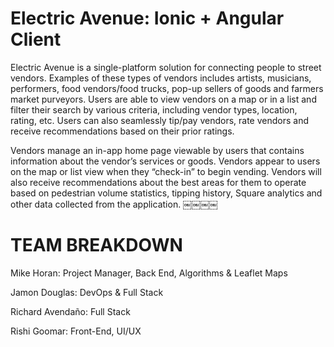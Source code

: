 Electric Avenue: Ionic + Angular Client
=============
Electric Avenue is a single-platform solution for connecting people to street vendors. Examples of these types of vendors includes artists, musicians, performers, food vendors/food trucks, pop-up sellers of goods and farmers market purveyors. Users are able to view vendors on a map or in a list and filter their search by various criteria, including vendor types, location, rating, etc. Users can also seamlessly tip/pay vendors, rate vendors and receive recommendations based on their prior ratings.

Vendors manage an in-app home page viewable by users that contains information about the vendor’s services or goods. Vendors appear to users on the map or list view when they “check-in” to begin vending. Vendors will also receive recommendations about the best areas for them to operate based on pedestrian volume statistics, tipping history, Square analytics and other data collected from the application. ￼￼￼￼

TEAM BREAKDOWN
==============
Mike Horan: Project Manager, Back End, Algorithms & Leaflet Maps

Jamon Douglas: DevOps & Full Stack

Richard Avendaño: Full Stack

Rishi Goomar: Front-End, UI/UX
